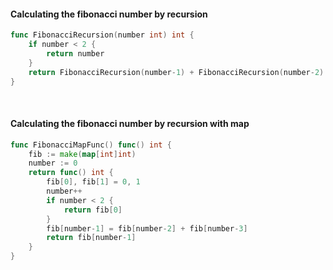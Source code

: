 #### Calculating the fibonacci number by recursion

```go
func FibonacciRecursion(number int) int {
	if number < 2 {
		return number
	}
	return FibonacciRecursion(number-1) + FibonacciRecursion(number-2)
}
```
<br />

#### Calculating the fibonacci number by recursion with map

```go
func FibonacciMapFunc() func() int {
	fib := make(map[int]int)
	number := 0
	return func() int {
		fib[0], fib[1] = 0, 1
		number++
		if number < 2 {
			return fib[0]
		}
		fib[number-1] = fib[number-2] + fib[number-3]
		return fib[number-1]
	}
}
```

<br />